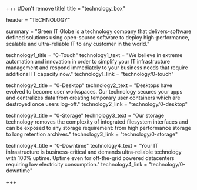+++
#Don't remove title!
title = "technology_box"

header = "TECHNOLOGY"

summary = "Green IT Globe is a technology company that delivers-software defined solutions using open-source software to deploy high-performance, scalable and ultra-reliable IT to any customer in the world."

technology1_title = "0-Touch"
technology1_text = "We believe in extreme automation and innovation in order to simplify your IT infrastructure management and respond immediately to your business needs that require additional IT capacity now."
technology1_link = "technology/0-touch"

technology2_title = "0-Desktop"
technology2_text = "Desktops have evolved to become user workspaces. Our technology secures your apps and centralizes data from creating temporary user containers which are destroyed once users log-off."
technology2_link = "technology/0-desktop"

technology3_title = "0-Storage"
technology3_text = "Our storage technology removes the complexity of integrated filesystem interfaces and can be exposed to any storage requirement: from high performance storage to long retention archives."
technology3_link = "technology/0-storage"

technology4_title = "0-Downtime"
technology4_text = "Your IT infrastructure is business-critical and demands ultra-reliable technology with 100% uptime. Uptime even for off-the-grid powered datacenters requiring low electricity consumption."
technology4_link = "technology/0-downtime"

+++